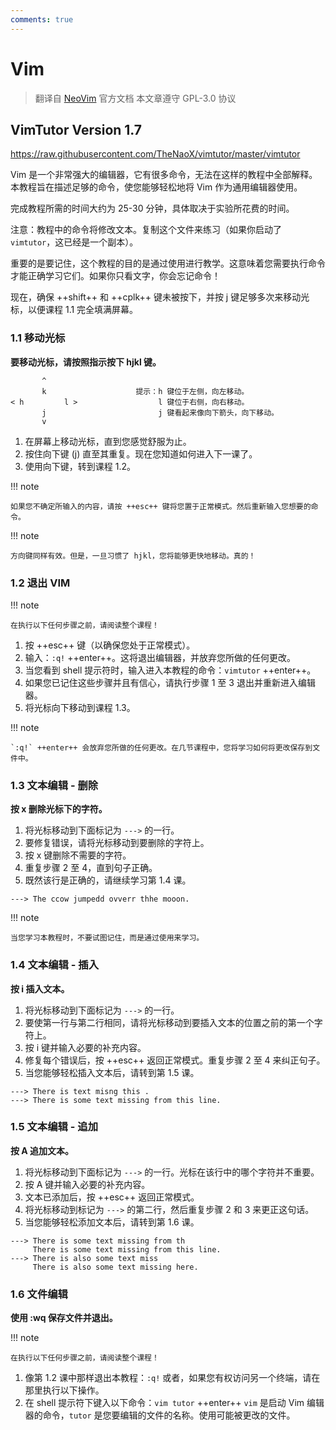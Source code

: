 ```yaml
---
comments: true
---
```


# Vim

> 翻译自 [NeoVim](https://neovim.io/doc/user/) 官方文档
> 本文章遵守 GPL-3.0 协议

## VimTutor Version 1.7

https://raw.githubusercontent.com/TheNaoX/vimtutor/master/vimtutor

Vim 是一个非常强大的编辑器，它有很多命令，无法在这样的教程中全部解释。本教程旨在描述足够的命令，使您能够轻松地将 Vim 作为通用编辑器使用。

完成教程所需的时间大约为 25-30 分钟，具体取决于实验所花费的时间。

注意：教程中的命令将修改文本。复制这个文件来练习（如果你启动了 `vimtutor`，这已经是一个副本）。

重要的是要记住，这个教程的目的是通过使用进行教学。这意味着您需要执行命令才能正确学习它们。如果你只看文字，你会忘记命令！

现在，确保 ++shift++ 和 ++cplk++ 键未被按下，并按 j 键足够多次来移动光标，以便课程 1.1 完全填满屏幕。

### 1.1 移动光标

**要移动光标，请按照指示按下 hjkl 键。**

```
       ^
       k                    提示：h 键位于左侧，向左移动。
< h         l >                  l 键位于右侧，向右移动。
       j                         j 键看起来像向下箭头，向下移动。
       v
```

1. 在屏幕上移动光标，直到您感觉舒服为止。
2. 按住向下键 (j) 直至其重复。现在您知道如何进入下一课了。
3. 使用向下键，转到课程 1.2。

!!! note

    如果您不确定所输入的内容，请按 ++esc++ 键将您置于正常模式。然后重新输入您想要的命令。

!!! note

    方向键同样有效。但是，一旦习惯了 hjkl，您将能够更快地移动。真的！

### 1.2 退出 VIM

!!! note

    在执行以下任何步骤之前，请阅读整个课程！

1. 按 ++esc++ 键（以确保您处于正常模式）。
2. 输入：`:q!` ++enter++。这将退出编辑器，并放弃您所做的任何更改。
3. 当您看到 shell 提示符时，输入进入本教程的命令：`vimtutor` ++enter++。
4. 如果您已记住这些步骤并且有信心，请执行步骤 1 至 3 退出并重新进入编辑器。
5. 将光标向下移动到课程 1.3。

!!! note

    `:q!` ++enter++ 会放弃您所做的任何更改。在几节课程中，您将学习如何将更改保存到文件中。

### 1.3 文本编辑 - 删除

**按 x 删除光标下的字符。**

1. 将光标移动到下面标记为 `--->` 的一行。
2. 要修复错误，请将光标移动到要删除的字符上。
3. 按 x 键删除不需要的字符。
4. 重复步骤 2 至 4，直到句子正确。
5. 既然该行是正确的，请继续学习第 1.4 课。

```
---> The ccow jumpedd ovverr thhe mooon.
```

!!! note

    当您学习本教程时，不要试图记住，而是通过使用来学习。

### 1.4 文本编辑 - 插入

**按 i 插入文本。**

1. 将光标移动到下面标记为 `--->` 的一行。
2. 要使第一行与第二行相同，请将光标移动到要插入文本的位置之前的第一个字符上。
3. 按 i 键并输入必要的补充内容。
4. 修复每个错误后，按 ++esc++ 返回正常模式。重复步骤 2 至 4 来纠正句子。
5. 当您能够轻松插入文本后，请转到第 1.5 课。

```
---> There is text misng this .
---> There is some text missing from this line.
```

### 1.5 文本编辑 - 追加

**按 A 追加文本。**

1. 将光标移动到下面标记为 `--->` 的一行。光标在该行中的哪个字符并不重要。
2. 按 A 键并输入必要的补充内容。
3. 文本已添加后，按 ++esc++ 返回正常模式。
4. 将光标移动到标记为 `--->` 的第二行，然后重复步骤 2 和 3 来更正这句话。
5. 当您能够轻松添加文本后，请转到第 1.6 课。

```
---> There is some text missing from th
     There is some text missing from this line.
---> There is also some text miss
     There is also some text missing here.
```

### 1.6 文件编辑

**使用 :wq 保存文件并退出。**

!!! note

    在执行以下任何步骤之前，请阅读整个课程！

1. 像第 1.2 课中那样退出本教程：`:q!` 或者，如果您有权访问另一个终端，请在那里执行以下操作。
2. 在 shell 提示符下键入以下命令：`vim tutor` ++enter++ `vim` 是启动 Vim 编辑器的命令，`tutor` 是您要编辑的文件的名称。使用可能被更改的文件。